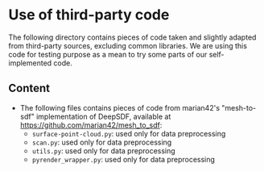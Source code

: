 # Use of third-party code

The following directory contains pieces of code taken and slightly adapted from third-party sources, excluding common libraries. We are using this code for testing purpose as a mean to try some parts of our self-implemented code.

## Content

- The following files contains pieces of code from marian42's "mesh-to-sdf" implementation of DeepSDF, available at <https://github.com/marian42/mesh_to_sdf>:
  - `surface-point-cloud.py`: used only for data preprocessing
  - `scan.py`: used only for data preprocessing
  - `utils.py`: used only for data preprocessing
  - `pyrender_wrapper.py`: used only for data preprocessing

